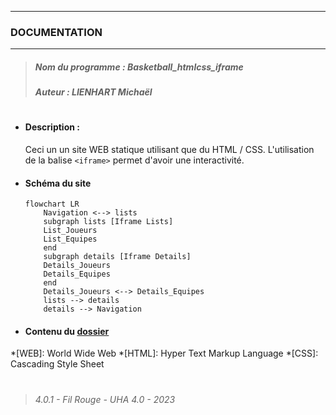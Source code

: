 ***
### DOCUMENTATION
***
>##### Nom du programme : Basketball_htmlcss_iframe
>##### Auteur : LIENHART Michaël
#
- #### Description :
    Ceci un un site WEB statique utilisant que du HTML / CSS. L'utilisation de la balise `<iframe>` permet d'avoir une interactivité.
- #### Schéma du site
    ```mermaid
    flowchart LR
        Navigation <--> lists
        subgraph lists [Iframe Lists]
        List_Joueurs
        List_Equipes
        end
        subgraph details [Iframe Details]
        Details_Joueurs
        Details_Equipes
        end
        Details_Joueurs <--> Details_Equipes
        lists --> details
        details --> Navigation
    ```
- #### Contenu du [dossier](ls.txt)
*[WEB]: World Wide Web
*[HTML]: Hyper Text Markup Language
*[CSS]: Cascading Style Sheet
#
>###### 4.0.1 - Fil Rouge - UHA 4.0 - 2023